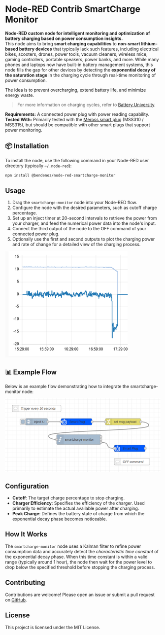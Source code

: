 # Node-RED Contrib SmartCharge Monitor

**Node-RED custom node for intelligent monitoring and optimization of battery charging based on power consumption insights.**  
This node aims to bring **smart charging capabilities** to **non-smart lithium-based battery devices** that typically lack such features, including electrical bikes, scooters, drones, power tools, vacuum cleaners, wireless mice, gaming controllers, portable speakers, power banks, and more. While many phones and laptops now have built-in battery management systems, this node fills the gap for other devices by detecting the **exponential decay of the saturation stage** in the charging cycle through real-time monitoring of power consumption.

The idea is to prevent overcharging, extend battery life, and minimize energy waste.

> For more information on charging cycles, refer to [Battery University](https://batteryuniversity.com/article/bu-409-charging-lithium-ion).

**Requirements:** A connected power plug with power reading capability.  
**Tested With:** Primarily tested with the [Meross smart plug](https://flows.nodered.org/node/node-red-contrib-meross) (MSS310 / MSS315), but should be compatible with other smart plugs that support power monitoring.

## 📦 Installation

To install the node, use the following command in your Node-RED user directory (typically `~/.node-red`):

```sh
npm install @bendenoz/node-red-smartcharge-monitor
```

## Usage

1. Drag the `smartcharge-monitor` node into your Node-RED flow.
2. Configure the node with the desired parameters, such as cutoff charge percentage.
3. Set up an inject timer at 20-second intervals to retrieve the power from your charger, and feed the numerical power data into the node's input.
4. Connect the third output of the node to the OFF command of your connected power plug.
5. Optionally use the first and second outputs to plot the charging power and rate of change for a detailed view of the charging process.

![Charge Graph](https://raw.githubusercontent.com/bendenoz/node-red-contrib-smartcharge-monitor/main/images/graph.png)

## 📊 Example Flow

Below is an example flow demonstrating how to integrate the smartcharge-monitor node:

![Example Flow](https://raw.githubusercontent.com/bendenoz/node-red-contrib-smartcharge-monitor/main/images/example-flow.png)

## Configuration

- **Cutoff**: The target charge percentage to stop charging.
- **Charger Efficiency**: Specifies the efficiency of the charger. Used primarily to estimate the actual available power after charging.
- **Peak Charge**: Defines the battery state of charge from which the exponential decay phase becomes noticeable.

## How It Works

The `smartcharge-monitor` node uses a Kalman filter to refine power consumption data and accurately detect the _characteristic time constant_ of the exponential decay phase. When this time constant is within a valid range (typically around 1 hour), the node then wait for the power level to drop below the specified threshold before stopping the charging process.

## Contributing

Contributions are welcome! Please open an issue or submit a pull request on [GitHub](https://github.com/bendenoz/node-red-contrib-smartcharge-monitor).

## License

This project is licensed under the MIT License.
